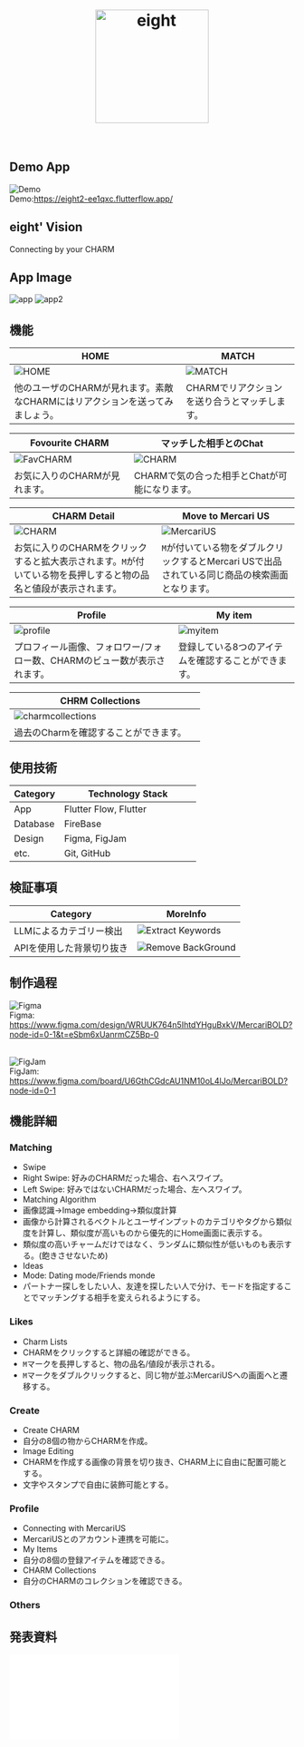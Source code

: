 <!-- header -->
<h1 align="center">
    <img src="https://storage.googleapis.com/flutterflow-io-6f20.appspot.com/teams/CHZs7LSoNO8ZEIbYf7UE/assets/x09bhggwo99a/eight.png" alt="eight" width="200" height="200" />
</h1>
<br>



## Demo App
![Demo](./img/eight_demo.png)
<br>
Demo:https://eight2-ee1qxc.flutterflow.app/
<br>

## eight' Vision
Connecting by your CHARM
<br>


## App Image
![app](./img/app1.png)
![app2](./img/app2.png)



## 機能
| HOME | MATCH |
| ---- | ---- |
| ![HOME](./img/app1.png) | ![MATCH](./img/pic6.png) |
| 他のユーザのCHARMが見れます。素敵なCHARMにはリアクションを送ってみましょう。 | CHARMでリアクションを送り合うとマッチします。 |

| Fovourite CHARM | マッチした相手とのChat |
| ---- | ---- |
| ![FavCHARM](./img/app2.png) | ![CHARM](./img/app5.png) |
| お気に入りのCHARMが見れます。 | CHARMで気の合った相手とChatが可能になります。 |

| CHARM Detail | Move to Mercari US |
| ---- | ---- |
| ![CHARM](./img/app9.png) | ![MercariUS](./img/app10.png) |
| お気に入りのCHARMをクリックすると拡大表示されます。`M`が付いている物を長押しすると物の品名と値段が表示されます。 | `M`が付いている物をダブルクリックするとMercari USで出品されている同じ商品の検索画面となります。 |

| Profile | My item |
| ---- | ---- |
| ![profile](./img/app6.png) | ![myitem](./img/app7.png) |
| プロフィール画像、フォロワー/フォロー数、CHARMのビュー数が表示されます。 | 登録している8つのアイテムを確認することができます。 |

| CHRM Collections |  |
| ---- | ---- |
| ![charmcollections](./img/app8.png) |  |
| 過去のCharmを確認することができます。 |  |


## 使用技術
| Category          | Technology Stack                                     |
| ----------------- | --------------------------------------------------   |
| App　　           |  Flutter Flow, Flutter　　　　　                  |
| Database          | FireBase                                           |
| Design            | Figma, FigJam                                                |
| etc.              | Git, GitHub                                          |


## 検証事項
| Category | MoreInfo |
| -------- | ---------------- |
| LLMによるカテゴリー検出 | ![Extract Keywords](https://github.com/norma2627/chatgpt-image-processing-test) |
| APIを使用した背景切り抜き | ![Remove BackGround](https://github.com/norma2627/remove_background_test) |


## 制作過程
![Figma](./img/figma.png)
<br>
Figma: https://www.figma.com/design/WRUUK764n5IhtdYHguBxkV/MercariBOLD?node-id=0-1&t=eSbm6xUanrmCZ5Bp-0
<br>
<br>

![FigJam](./img/figjam.png)
<br>
FigJam: https://www.figma.com/board/U6GthCGdcAU1NM10oL4lJo/MercariBOLD?node-id=0-1


## 機能詳細
### Matching
- Swipe
 - Right Swipe: 好みのCHARMだった場合、右へスワイプ。
 - Left Swipe: 好みではないCHARMだった場合、左へスワイプ。
- Matching Algorithm
 - 画像認識->Image embedding->類似度計算
  - 画像から計算されるベクトルとユーザインプットのカテゴリやタグから類似度を計算し、類似度が高いものから優先的にHome画面に表示する。
 - 類似度の高いチャームだけではなく、ランダムに類似性が低いものも表示する。(飽きさせないため)
- Ideas
 - Mode: Dating mode/Friends monde
  - パートナー探しをしたい人、友達を探したい人で分け、モードを指定することでマッチングする相手を変えられるようにする。

### Likes
- Charm Lists
 - CHARMをクリックすると詳細の確認ができる。
 - `M`マークを長押しすると、物の品名/値段が表示される。
 - `M`マークをダブルクリックすると、同じ物が並ぶMercariUSへの画面へと遷移する。

### Create
- Create CHARM
 - 自分の8個の物からCHARMを作成。
- Image Editing
 - CHARMを作成する画像の背景を切り抜き、CHARM上に自由に配置可能とする。
 - 文字やスタンプで自由に装飾可能とする。

### Profile
- Connecting with MercariUS
 - MercariUSとのアカウント連携を可能に。
- My Items
 - 自分の8個の登録アイテムを確認できる。
- CHARM Collections
 - 自分のCHARMのコレクションを確認できる。

### Others

## 発表資料
![発表資料](./img/Team%20D%20-%20Eight.pdf)
